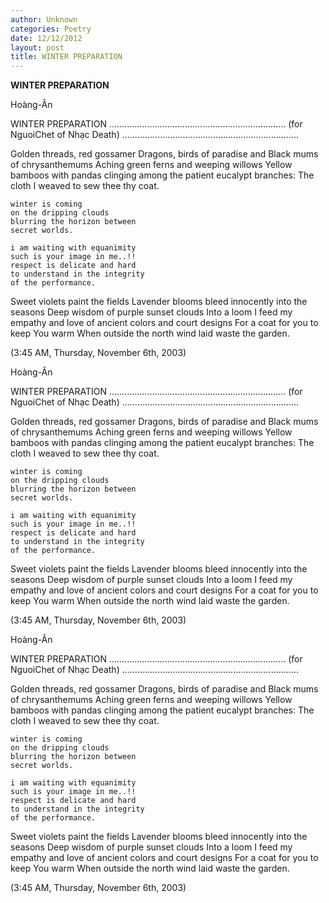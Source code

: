 ```yaml
---
author: Unknown
categories: Poetry
date: 12/12/2012
layout: post
title: WINTER PREPARATION
---
```


**WINTER PREPARATION**

Hoàng-Ân


WINTER PREPARATION
......................................................................
(for NguoiChet of Nhạc Death)
......................................................................


Golden threads, red gossamer
Dragons, birds of paradise and
Black mums of chrysanthemums
Aching green ferns and weeping willows
Yellow bamboos with pandas clinging among
the patient eucalypt branches:
The cloth I weaved to sew thee thy coat.

    winter is coming
    o­n the dripping clouds
    blurring the horizon between
    secret worlds.

    i am waiting with equanimity
    such is your image in me..!!
    respect is delicate and hard
    to understand in the integrity
    of the performance.

Sweet violets paint the fields
Lavender blooms bleed innocently into the seasons
Deep wisdom of purple sunset clouds
Into a loom I feed my empathy and love
of ancient colors and court designs
For a coat for you to
keep You warm
When outside the north wind laid waste the garden.

(3:45 AM, Thursday, November 6th, 2003)

Hoàng-Ân


WINTER PREPARATION
......................................................................
(for NguoiChet of Nhạc Death)
......................................................................


Golden threads, red gossamer
Dragons, birds of paradise and
Black mums of chrysanthemums
Aching green ferns and weeping willows
Yellow bamboos with pandas clinging among
the patient eucalypt branches:
The cloth I weaved to sew thee thy coat.

    winter is coming
    o­n the dripping clouds
    blurring the horizon between
    secret worlds.

    i am waiting with equanimity
    such is your image in me..!!
    respect is delicate and hard
    to understand in the integrity
    of the performance.

Sweet violets paint the fields
Lavender blooms bleed innocently into the seasons
Deep wisdom of purple sunset clouds
Into a loom I feed my empathy and love
of ancient colors and court designs
For a coat for you to
keep You warm
When outside the north wind laid waste the garden.

(3:45 AM, Thursday, November 6th, 2003)

Hoàng-Ân


WINTER PREPARATION
......................................................................
(for NguoiChet of Nhạc Death)
......................................................................


Golden threads, red gossamer
Dragons, birds of paradise and
Black mums of chrysanthemums
Aching green ferns and weeping willows
Yellow bamboos with pandas clinging among
the patient eucalypt branches:
The cloth I weaved to sew thee thy coat.

    winter is coming
    o­n the dripping clouds
    blurring the horizon between
    secret worlds.

    i am waiting with equanimity
    such is your image in me..!!
    respect is delicate and hard
    to understand in the integrity
    of the performance.

Sweet violets paint the fields
Lavender blooms bleed innocently into the seasons
Deep wisdom of purple sunset clouds
Into a loom I feed my empathy and love
of ancient colors and court designs
For a coat for you to
keep You warm
When outside the north wind laid waste the garden.

(3:45 AM, Thursday, November 6th, 2003)

